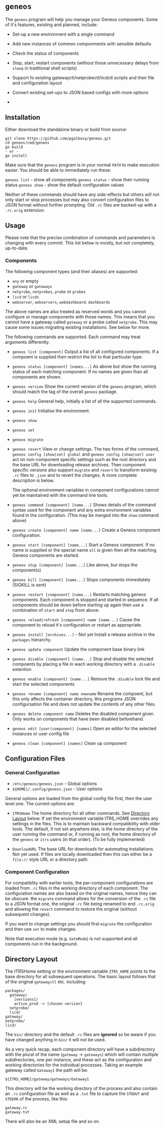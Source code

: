 # `geneos`

The `geneos` program will help you manage your Geneos components. Some of it's features, existing and planned, include:

* Set-up a new environment with a single command
* Add new instances of common componments with sensible defaults
* Check the status of components
* Stop, start, restart components (without those unnecessary delays from `sleep` in traditional shell scripts)
* Support fo existing gatewayctl/netprobectl/licdctl scripts and their file and configuration layout
* Convert existing set-ups to JSON based configs with more options

* 

## Installation

Either download the standalone binary or build from source:

```
git clone https://github.com/pgalbavy/geneos.git
cd geneos/cmd/geneos
go build
- or -
go install
```

Make sure that the `geneos` program is in your normal `PATH` to make execution easier. You should be able to immediately run these:

`geneos list` - show all components
`geneos status` - show their running status
`geneos show` - show the default configuration values

Neither of these commands should have any side-effects but others will not only start or stop processes but may also convert configuration files to JSON format without further prompting. Old `.rc` files are backed-up with a `.rc.orig` extension.

## Usage

Please note that the precise combination of commands and parameters is changing with every commit. This list below is mostly, but not completely, up-to-date.

### Components

The following component types (and their aliases) are supported:

* `any` or empty
* `gateway` or `gateways`
* `netprobe`, `netprobes`, `probe` or `probes`
* `licd` or `licds`
* `webserver`, `webservers`, `webdashboard`. `dashboards`

The above names are also treated as reserved words and you cannot configure or manage components with those names. This means that you cannot have a gateway called `gateway` or a probe called `netprobe`. This may cause some issues migrating existing installations. See below for more. 

The following commands are supported. Each command may treat arguments differently.

* `geneos list [component]`
Output a list of all configured components. If a compoent is supplied then restrict the list to that particular type.

* `geneos status [component] [names...]`
As above but show the running status of each matching component. If no names are given than all components are shown.

* `geneos version`
Show the current version of the `geneos` program, which should match the tag of the overall `geneos` package.

* `geneos help`
General help, initially a list of all the supported commands.

* `geneos init`
Initialise the environment.

* `geneos show`
* `geneos set`
* `geneos migrate`
* `geneos revert`
  View or change settings. The two forms of the command, `geneos config [show|set] global` and `geneos config [show|set] user` act on non-component specific settings such as the root directory and the base URL for downloading release archives. Then component specific versions also support `migrate` and `revert` to transform existnig `.rc` files to `.json` and to revert the changes. A more complete description is below.

  The optional environment variables in component configurations cannot yet be maintained with the command line tools.

* `geneos command [component] [name...]`
Shows details of the command syntax used for the component and any extra environment variables found in the configuration.
(This may be merged into the `show` command above)

* `geneos create [component] name [name...]`
Create a Geneos component configuration.

* `geneos start [component] [name...]`
Start a Geneos component. If no name is supplied or the special name `all` is given then all the matching Geneos components are started.

* `geneos stop [component] [name...]`
Like above, but stops the component(s)

* `geneos kill [component] [name...]`
Stops components immediately (SIGKILL is sent)

* `geneos restart [component] [name...]`
Restarts matching geneos components. Each component is stopped and started in sequence. If all components should be down before starting up again then use a combination of `start` and `stop` from above.

* `geneos reload|refresh [component] name [name...]`
Cause the component to reload it's configuration or restart as appropriate.

* `geneos install [archives...]` - Not yet
Install a release archive in the `packages` hierarchy.

* `geneos update component`
Update the component base binary link

* `geneos disable [component] [name...]`
Stop and disable the selected compoents by placing a file in wach working directory with a `.disable` extention

* `geneos enable [component] [name...]`
Remove the `.disable` lock file and start the selected components

* `geneos rename [component] name newname`
Rename the compoent, but this only affects the container directory, this programs JSON configursation file and does not update the contents of any other files.

* `geneos delete component name`
Deletes the disabled component given. Only works on components that have been disabled beforehand.

* `geneos edit [user|component] [names]`
Open an editor for the selected instances or user config file

* `geneos clean [component] [names]`
Clean up component

## Configuration Files

### General Configuration

* `/etc/geneos/geneos.json` - Global options
* `${HOME}/.config/geneos.json` - User options

General options are loaded from the global config file first, then the user level one. The current options are:

* `ITRSHome`
The home directory for all other commands. See [Directory Layout](#directory-layout) below. If set the environment variable ITRS_HOME overrides any settings in the files. This is to maintain backward compatibility with older tools. The default, if not set anywhere else, is the home directory of the user running the command or, if running as root, the home directory of the `geneos` or `itrs` users (in that order). (To be fully implemented)

* `DownloadURL`
The base URL for downloads for automating installations. Not yet used.
If files are locally downloaded then this can either be a `file://` style URL or a directory path.

### Component Configuration

For compatiblity with earlier tools, the per-component configurations are loaded from `.rc` files in the working directory of each component. The configuration names are also based on the original names, hence they can be obscure. the `migrate` command allows for the conversion of the `.rc` file to a JSON format one, the original `.rc` file being renamed to end `.rc.orig` and allowing the `revert` command to restore the original (without subsequent changes).

If you want to change settings you should first `migrate` the configuration and then use `set` to make changes.

Note that execution mode (e.g. `GateMode`) is not supported and all components run in the background.

## Directory Layout

The ITRSHome setting or the environment variable `ITRS_HOME` points to the base directory for all subsequent operations. The basic layout follows that of the original `gatewayctl` etc. including:

```
packages/
  gateway/
    [versions]/
    active_prod -> [chosen version]
  netprobe/
  licd/
gateway/
netprobe/
licd/
```

The `bin/` directory and the default `.rc` files are **ignored** so be aware if you have changed anything in `bin/` it will not be used.

As a very quick recap, each component directory will have a subdirectory with the plural of the name (`gateway` -> `gateways`) which will contain multiple subdirectories, one per instance, and these act as the configuration and working directories for the individual processes. Taking an example gateway called `Gateway1` the path will be:

`${ITRS_HOME}/gateway/gateways/Gateway1`

This directory will be the working directory of the process and also contain an `.rc` configuration file as well as a `.txt` file to capture the `STDOUT` and `STDERR` of the process, like this:

```
gateway.rc
gateway.txt
```

There will also be an XML setup file and so on.